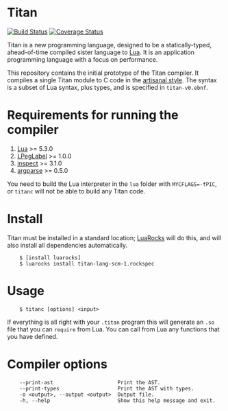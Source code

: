 # Titan
[![Build Status](https://travis-ci.org/titan-lang/titan-v0.svg?branch=master)](https://travis-ci.org/titan-lang/titan-v0)
[![Coverage Status](https://codecov.io/gh/titan-lang/titan-v0/coverage.svg?branch=master)](https://codecov.io/gh/titan-lang/titan-v0/branch/master)

Titan is a new programming language, designed to be a statically-typed,
ahead-of-time compiled sister language to [Lua](http://www.lua.org). It is an
application programming language with a focus on performance.

This repository contains the initial prototype
of the Titan compiler. It compiles a single Titan module
to C code in the [artisanal style](https://github.com/titan-lang/artisanal-titan).
The syntax is a subset of Lua syntax, plus types, and is specified in `titan-v0.ebnf`.

# Requirements for running the compiler

1. [Lua](http://www.lua.org/) >= 5.3.0
2. [LPegLabel](https://github.com/sqmedeiros/lpeglabel) >= 1.0.0
3. [inspect](https://github.com/kikito/inspect.lua) >= 3.1.0
4. [argparse](https://github.com/mpeterv/argparse) >= 0.5.0

You need to build the Lua interpreter in the `lua` folder with `MYCFLAGS=-fPIC`,
or `titanc` will not be able to build any Titan code.

# Install

Titan must be installed in a standard location;
[LuaRocks](http://luarocks.org) will do this, and will also install all dependencies automatically.

        $ [install luarocks]
        $ luarocks install titan-lang-scm-1.rockspec

# Usage

        $ titanc [options] <input>

If everything is all right with your `.titan` program this will generate an `.so`
file that you can `require` from Lua. You can call from Lua any functions that
you have defined.

# Compiler options

        --print-ast                     Print the AST.
        --print-types                   Print the AST with types.
        -o <output>, --output <output>  Output file.
        -h, --help                      Show this help message and exit.
